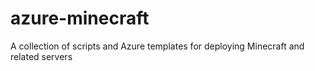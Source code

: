 # azure-minecraft
A collection of scripts and Azure templates for deploying Minecraft and related servers
